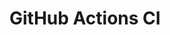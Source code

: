 # GitHub Actions CI













































































































































































































































































































































































































































































































































































































































































































































































































































































































































































































































































































































































































































































































































































































































































































































































































































































































































































































































































































































































































































































































































































































































































































































































































































































































































































































































































































































































































































































































































































































































































































































































































































































































































































































































































